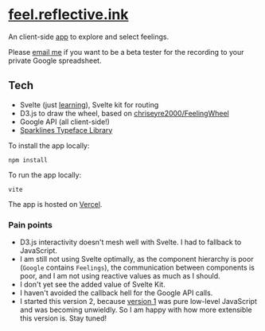 # [feel.reflective.ink](https://feel.reflective.ink)

An client-side [app](https://feel.reflective.ink) to explore and select feelings.

Please [email me](mailto:namin@alum.mit.edu) if you want to be a beta tester for the recording to your private Google spreadsheet.

## Tech

- Svelte (just [learning](https://svelte.dev/tutorial/)), Svelte kit for routing
- D3.js to draw the wheel, based on [chriseyre2000/FeelingWheel](https://github.com/chriseyre2000/FeelingWheel)
- Google API (all client-side!)
- [Sparklines Typeface Library](https://github.com/aftertheflood/sparks)

To install the app locally:
```
npm install
```

To run the app locally:
```
vite
```

The app is hosted on [Vercel](https://vercel.com/).

### Pain points

- D3.js interactivity doesn't mesh well with Svelte. I had to fallback to JavaScript.
- I am still not using Svelte optimally, as the component hierarchy is poor (`Google` contains `Feelings`), the communication between components is poor, and I am not using reactive values as much as I should.
- I don't yet see the added value of Svelte Kit.
- I haven't avoided the callback hell for the Google API calls.
- I started this version 2, because [version 1](https://github.com/namin/feel) was pure low-level JavaScript and was becoming unwieldly. So I am happy with how more extensible this version is. Stay tuned!

